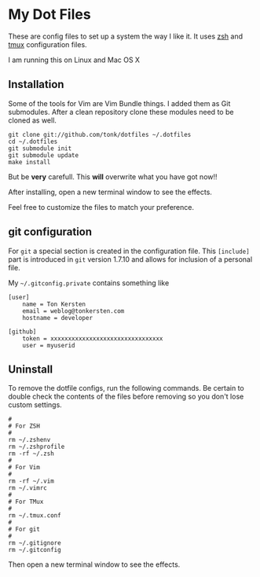 # My Dot Files

These are config files to set up a system the way I like it. It uses
[zsh](https://github.com/tonk/dotfiles/zsh) and [tmux](https://github.com/tonk/dotfiles/tmux)
configuration files.

I am running this on Linux and Mac OS X

## Installation

Some of the tools for Vim are Vim Bundle things. I added them as Git
submodules. After a clean repository clone these modules need to be
cloned as well.

~~~~~~~~~~{.terminal}
git clone git://github.com/tonk/dotfiles ~/.dotfiles
cd ~/.dotfiles
git submodule init
git submodule update
make install
~~~~~~~~~~

But be **very** carefull. This **will** overwrite what you have got now!!

After installing, open a new terminal window to see the effects.

Feel free to customize the files to match your preference.

## git configuration

For `git` a special section is created in the configuration file.
This `[include]` part is introduced in `git` version 1.7.10 and
allows for inclusion of a personal file.

My `~/.gitconfig.private` contains something like

~~~~~~~~~~{.terminal}
[user]
	name = Ton Kersten
	email = weblog@tonkersten.com
	hostname = developer

[github]
	token = xxxxxxxxxxxxxxxxxxxxxxxxxxxxxxxx
	user = myuserid
~~~~~~~~~~

## Uninstall

To remove the dotfile configs, run the following commands. Be certain to double
check the contents of the files before removing so you don't lose custom
settings.

~~~~~~~~~~{.terminal}
#
# For ZSH
#
rm ~/.zshenv
rm ~/.zshprofile
rm -rf ~/.zsh
#
# For Vim
#
rm -rf ~/.vim
rm ~/.vimrc
#
# For TMux
#
rm ~/.tmux.conf
#
# For git
#
rm ~/.gitignore
rm ~/.gitconfig
~~~~~~~~~~

Then open a new terminal window to see the effects.
